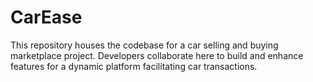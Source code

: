 # CarEase
This repository houses the codebase for a car selling and buying marketplace project. Developers collaborate here to build and enhance features for a dynamic platform facilitating car transactions.

